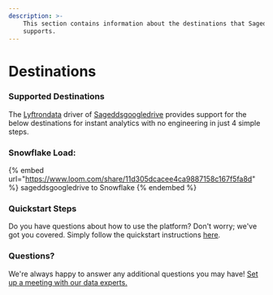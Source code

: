 ```yaml
---
description: >-
    This section contains information about the destinations that Sageddsgoogledrive
    supports.
---
```


# Destinations

### Supported Destinations

The [Lyftrondata](https://www.lyftrondata.com/) driver of [Sageddsgoogledrive](https://www.lyftrondata.com/integration/sageddsgoogledrive/) provides support for the below destinations for instant analytics with no engineering in just 4 simple steps.

### Snowflake Load:

{% embed url="https://www.loom.com/share/11d305dcacee4ca9887158c167f5fa8d" %}
sageddsgoogledrive to Snowflake
{% endembed %}

### Quickstart Steps

Do you have questions about how to use the platform? Don't worry; we've got you covered. Simply follow the quickstart instructions [here](../../../quickstart-steps.md).

### Questions? <a href="#questions" id="questions"></a>

We're always happy to answer any additional questions you may have! [Set up a meeting with our data experts.](https://www.lyftrondata.com/book-a-meeting/)
